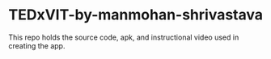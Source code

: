# TEDxVIT-by-manmohan-shrivastava
This repo holds the source code, apk, and instructional video used in creating the app.
